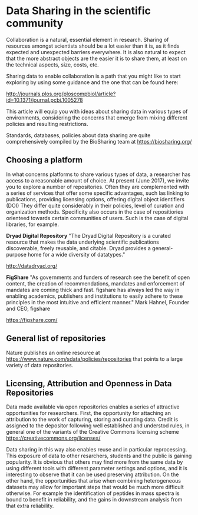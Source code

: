 
Data Sharing in the scientific community
========================================

Collaboration is a natural, essential element in research. Sharing of resources amongst scientists should be a lot easier than it 
is, as it finds expected and unexpected barriers everywhere. It is also natural to expect that the more abstract objects are the 
easier it is to share them, at least on the technical aspects, size, costs, etc. 

Sharing data to enable collaboration is a path that you might like to start exploring by using some guidance and the one that can 
be found here:

http://journals.plos.org/ploscompbiol/article?id=10.1371/journal.pcbi.1005278

This article will equip you with ideas about sharing data in various types of environments, considering 
the concerns that emerge from mixing different policies and resulting restrictions.

Standards, databases, policies about data sharing are quite comprehensively compiled by the BioSharing team at https://biosharing.org/


Choosing a platform
-------------------
In what concerns platforms to share various types of data, a researcher has access to a reasonable amount of choice. At 
present (June 2017), we invite you to explore a number of repositories. Often they are complemented with a series of services 
that offer some specific advantages, such las linking to publications, providing licensing options, offering digital object identifiers 
(DOI) They differ quite considerably in their policies, level of curation and organization methods. Specificity also occurs in 
the case of repositiories orienteed towards certain communities of users. Such is the case of digital libraries, for example.


**Dryad Digital Repository** "The Dryad Digital Repository is a curated resource that makes the data underlying scientific 
publications discoverable, freely reusable, and citable. Dryad provides a general-purpose home for a wide diversity of datatypes."

http://datadryad.org/


**FigShare** "As governments and funders of research see the benefit of open content, the creation of recommendations, mandates 
and enforcement of mandates are coming thick and fast. figshare has always led the way in enabling academics, publishers and 
institutions to easily adhere to these principles in the most intuitive and efficient manner." Mark Hahnel, Founder and CEO, figshare

https://figshare.com/

General list of repositories
----------------------------
Nature publishes an online resource at https://www.nature.com/sdata/policies/repositories that points to a large variety of data 
repositories.

Licensing, Attribution and Openness in Data Repositories
--------------------------------------------------------
Data made available via open repositories enables a series of attractive opportunities for researchers. First, the opportunity for 
attaching an attribution to the work of capturing, storing and curating data. Credit is assigned to the depositor following well 
established and understod rules, in general one of the variants of the Creative Commons licensing scheme 
https://creativecommons.org/licenses/ 

Data sharing in this way also enables reuse and in particular reprocessing. This exposure of data to other resarchers, students and 
the public is gaining popularity. It is obvious that others may find more from the same data by using different tools 
with different parameter settings and options, and it is interesting to observe that it can be used preserving attribution. On the 
other hand, the opportunities that arise when combining heterogeneous datasets may allow for important steps that would be much 
more difficult otherwise. For example the identification of peptides in mass spectra is bound to benefit in reliability, and the gains 
in downstream analysis from that extra reliability.




